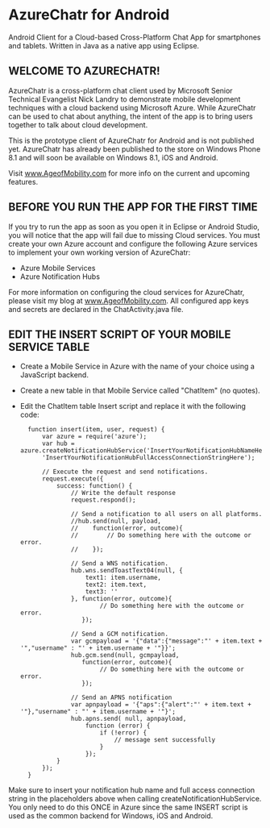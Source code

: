 AzureChatr for Android
======================

Android Client for a Cloud-based Cross-Platform Chat App for smartphones and tablets. Written in Java as a native app using Eclipse.

WELCOME TO AZURECHATR!
----------------------

AzureChatr is a cross-platform chat client used by Microsoft Senior Technical
Evangelist Nick Landry to demonstrate mobile development techniques with a 
cloud backend using Microsoft Azure. While AzureChatr can be used to chat about
anything, the intent of the app is to bring users together to talk about cloud
development.

This is the prototype client of AzureChatr for Android and is not published yet.
AzureChatr has already been published to the store on Windows Phone 8.1 and will
soon be available on Windows 8.1, iOS and Android.

Visit www.AgeofMobility.com for more info on the current and upcoming features.

BEFORE YOU RUN THE APP FOR THE FIRST TIME
-----------------------------------------
If you try to run the app as soon as you open it in Eclipse or Android Studio,
you will notice that the app will fail due to missing Cloud services.
You must create your own Azure account and configure the following Azure 
services to implement your own working version of AzureChatr:

- Azure Mobile Services
- Azure Notification Hubs

For more information on configuring the cloud services for AzureChatr, please
visit my blog at www.AgeofMobility.com. All configured app keys and secrets
are declared in the ChatActivity.java file.

EDIT THE INSERT SCRIPT OF YOUR MOBILE SERVICE TABLE
---------------------------------------------------
- Create a Mobile Service in Azure with the name of your choice using a JavaScript backend.
- Create a new table in that Mobile Service called "ChatItem" (no quotes).
- Edit the ChatItem table Insert script and replace it with the following code:


        function insert(item, user, request) {
            var azure = require('azure');
            var hub = azure.createNotificationHubService('InsertYourNotificationHubNameHere', 
            'InsertYourNotificationHubFullAccessConnectionStringHere');
        
            // Execute the request and send notifications.
            request.execute({
                success: function() {
                    // Write the default response
                    request.respond();
        
                    // Send a notification to all users on all platforms. 
                    //hub.send(null, payload,  
                    //    function(error, outcome){
                    //        // Do something here with the outcome or error.
                    //    });
        
                    // Send a WNS notification.
                    hub.wns.sendToastText04(null, {
                        text1: item.username,
                        text2: item.text,
                        text3: ''
                    }, function(error, outcome){
                            // Do something here with the outcome or error.
                       });
                    
                    // Send a GCM notification.
                    var gcmpayload = '{"data":{"message":"' + item.text + '","username" : "' + item.username + '"}}';
                    hub.gcm.send(null, gcmpayload, 
                       function(error, outcome){
                            // Do something here with the outcome or error.
                       });
                    
                    // Send an APNS notification
                    var apnpayload = '{"aps":{"alert":"' + item.text + '"},"username" : "' + item.username + '"}';
                    hub.apns.send( null, apnpayload,
                        function (error) {
                            if (!error) {
                                // message sent successfully
                            }
                        });
                }
            });
        }
        
Make sure to insert your notification hub name and full access connection string in the placeholders above when calling createNotificationHubService. You only need to do this ONCE in Azure since the same INSERT script is used as the common backend for Windows, iOS and Android.

